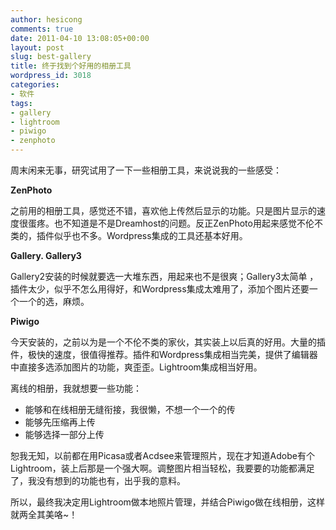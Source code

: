 ```yaml
---
author: hesicong
comments: true
date: 2011-04-10 13:08:05+00:00
layout: post
slug: best-gallery
title: 终于找到个好用的相册工具
wordpress_id: 3018
categories:
- 软件
tags:
- gallery
- lightroom
- piwigo
- zenphoto
---
```


周末闲来无事，研究试用了一下一些相册工具，来说说我的一些感受：

**ZenPhoto**

之前用的相册工具，感觉还不错，喜欢他上传然后显示的功能。只是图片显示的速度很蛋疼。也不知道是不是Dreamhost的问题。反正ZenPhoto用起来感觉不伦不类的，插件似乎也不多。Wordpress集成的工具还基本好用。

**Gallery. Gallery3**

Gallery2安装的时候就要选一大堆东西，用起来也不是很爽；Gallery3太简单 ，插件太少，似乎不怎么用得好，和Wordpress集成太难用了，添加个图片还要一个一个的选，麻烦。

**Piwigo**

今天安装的，之前以为是一个不伦不类的家伙，其实装上以后真的好用。大量的插件，极快的速度，很值得推荐。插件和Wordpress集成相当完美，提供了编辑器中直接多选添加图片的功能，爽歪歪。Lightroom集成相当好用。

离线的相册，我就想要一些功能：

* 能够和在线相册无缝衔接，我很懒，不想一个一个的传
* 能够先压缩再上传
* 能够选择一部分上传

恕我无知，以前都在用Picasa或者Acdsee来管理照片，现在才知道Adobe有个Lightroom，装上后那是一个强大啊。调整图片相当轻松，我要要的功能都满足了，我没有想到的功能也有，出乎我的意料。

所以，最终我决定用Lightroom做本地照片管理，并结合Piwigo做在线相册，这样就两全其美咯~！
